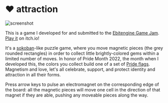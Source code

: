 # :heart: attraction
 
![screenshot](https://github.com/jcgraybill/m/blob/main/screenshot.png)

 This is a game I developed for and submitted to the [Ebitengine Game Jam](https://itch.io/jam/ebiten-game-jam). [Play it](https://ivlivs.itch.io/attraction) on itch.io!

It's a [sokoban](https://en.wikipedia.org/wiki/Sokoban)-like puzzle game, where you move magnetic pieces (the grey rounded rectangles) in order to collect little brightly-colored gems within a limited number of moves. In honor of Pride Month 2022, the month when I developed this, the colors you collect build one of a set of [Pride flags](https://prideflags.info). Magnetism and love, let's all celebrate, support, and protect identity and  attraction in all their forms.

Press arrow keys to pulse an electromagnet on the corresponding edge of the board: all the magnetic pieces will move one cell in the direction of that magnet if they are able, pushing any moveable pieces along the way.


 
